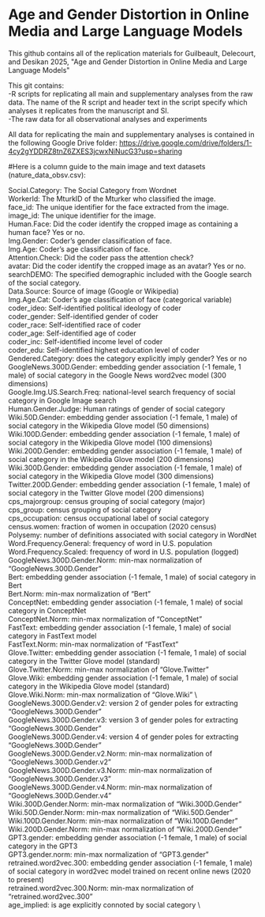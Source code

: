 # Age and Gender Distortion in Online Media and Large Language Models

This github contains all of the replication materials for Guilbeault, Delecourt, and Desikan 2025, "Age and Gender Distortion in Online Media and Large Language Models"

This git contains: <br>
-R scripts for replicating all main and supplementary analyses from the raw data. The name of the R script and header text in the script specify which analyses it replicates from the manuscript and SI. <br>
-The raw data for all observational analyses and experiments<br>

All data for replicating the main and supplementary analyses is contained in the following Google Drive folder: https://drive.google.com/drive/folders/1-4cy2gYDDRZ8tnZ6ZXES3jcwxNiNucG3?usp=sharing 

#Here is a column guide to the main image and text datasets (nature_data_obsv.csv): 

Social.Category: The Social Category from Wordnet \
WorkerId: The MturkID of the Mturker who classified the image. \
face_id: The unique identifier for the face extracted from the image. 	\
image_id: The unique identifier for the image.	\
Human.Face: Did the coder identify the cropped image as containing a human face? Yes or no. \
Img.Gender: Coder’s gender classification of face. \
Img.Age: Coder’s age classification of face. \
Attention.Check: Did the coder pass the attention check?	\
avatar: Did the coder identify the cropped image as an avatar? Yes or no.	\
searchDEMO: The specified demographic included with the Google search of the social category.\
Data.Source: Source of image (Google or Wikipedia) \
Img.Age.Cat: Coder’s age classification of face (categorical variable) \
coder_ideo: Self-identified political ideology of coder \
coder_gender: Self-identified gender of coder \
coder_race: Self-identified race of coder	\
coder_age: Self-identified age of coder	\
coder_inc: Self-identified income level of coder	\
coder_edu: Self-identified highest education level of coder	\
Gendered.Category: does the category explicitly imply gender? Yes or no \
GoogleNews.300D.Gender: embedding gender association (-1 female, 1 male) of social category in the Google News word2vec model (300 dimensions) \
Google.Img.US.Search.Freq: national-level search frequency of social category in Google Image search \
Human.Gender.Judge: Human ratings of gender of social category \
Wiki.50D.Gender: embedding gender association (-1 female, 1 male) of social category in the Wikipedia Glove model (50 dimensions) \
Wiki.100D.Gender: embedding gender association (-1 female, 1 male) of social category in the Wikipedia Glove model (100 dimensions)	\
Wiki.200D.Gender: embedding gender association (-1 female, 1 male) of social category in the Wikipedia Glove model (200 dimensions)	\
Wiki.300D.Gender: embedding gender association (-1 female, 1 male) of social category in the Wikipedia Glove model (300 dimensions)	\
Twitter.200D.Gender: embedding gender association (-1 female, 1 male) of social category in the Twitter Glove model (200 dimensions)	\
cps_majorgroup: census grouping of social category (major) 	\
cps_group: census grouping of social category	\
cps_occupation: census occupational label of social category	\
census.women: fraction of women in occupation (2020 census) \
Polysemy: number of definitions associated with social category in WordNet \
Word.Frequency.General: frequency of word in U.S. population \
Word.Frequency.Scaled: frequency of word in U.S. population (logged) \
GoogleNews.300D.Gender.Norm: min-max normalization of “GoogleNews.300D.Gender” \
Bert: embedding gender association (-1 female, 1 male) of social category in Bert \
Bert.Norm: min-max normalization of “Bert” \
ConceptNet: embedding gender association (-1 female, 1 male) of social category in ConceptNet \
ConceptNet.Norm: min-max normalization of “ConceptNet” \
FastText: embedding gender association (-1 female, 1 male) of social category in FastText model \
FastText.Norm: min-max normalization of “FastText”	\
Glove.Twitter: embedding gender association (-1 female, 1 male) of social category in the Twitter Glove model (standard) \
Glove.Twitter.Norm: min-max normalization of “Glove.Twitter”	\
Glove.Wiki: embedding gender association (-1 female, 1 male) of social category in the Wikipedia Glove model (standard) \
Glove.Wiki.Norm: min-max normalization of “Glove.Wiki”	\	
GoogleNews.300D.Gender.v2: version 2 of gender poles for extracting “GoogleNews.300D.Gender” \
GoogleNews.300D.Gender.v3: version 3 of gender poles for extracting “GoogleNews.300D.Gender”	\
GoogleNews.300D.Gender.v4: version 4 of gender poles for extracting “GoogleNews.300D.Gender”	\
GoogleNews.300D.Gender.v2.Norm: min-max normalization of “GoogleNews.300D.Gender.v2”	\
GoogleNews.300D.Gender.v3.Norm: min-max normalization of “GoogleNews.300D.Gender.v3”	\
GoogleNews.300D.Gender.v4.Norm: min-max normalization of “GoogleNews.300D.Gender.v4”	\
Wiki.300D.Gender.Norm: min-max normalization of “Wiki.300D.Gender”	\
Wiki.50D.Gender.Norm: min-max normalization of “Wiki.50D.Gender”	\
Wiki.100D.Gender.Norm: min-max normalization of “Wiki.100D.Gender”	\
Wiki.200D.Gender.Norm: min-max normalization of “Wiki.200D.Gender”	\
GPT3.gender: embedding gender association (-1 female, 1 male) of social category in the GPT3 \
GPT3.gender.norm: min-max normalization of “GPT3.gender” \
retrained.word2vec.300: embedding gender association (-1 female, 1 male) of social category in word2vec model trained on recent online news (2020 to present) \
retrained.word2vec.300.Norm: min-max normalization of “retrained.word2vec.300” \
age_implied: is age explicitly connoted by social category \
